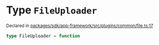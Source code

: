 # Type `FileUploader`
<sub>Declared in [packages/sdk/app-framework/src/plugins/common/file.ts:17](https://github.com/dxos/dxos/blob/main/packages/sdk/app-framework/src/plugins/common/file.ts#L17)</sub>




```ts
type FileUploader = function
```

